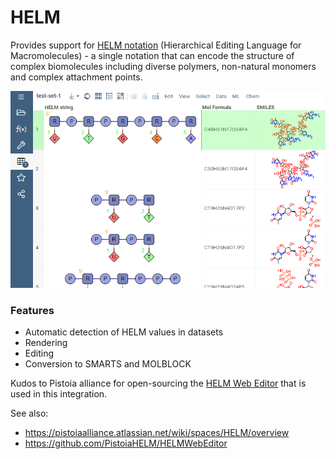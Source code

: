 # HELM

Provides support for [HELM notation](https://pistoiaalliance.atlassian.net/wiki/spaces/HELM/overview) 
(Hierarchical Editing Language for Macromolecules) -
a single notation that can encode the structure of complex biomolecules including diverse polymers, 
non-natural monomers and complex attachment points.

![](images/helm-rendering.png)

### Features
* Automatic detection of HELM values in datasets
* Rendering
* Editing
* Conversion to SMARTS and MOLBLOCK

Kudos to Pistoia alliance for open-sourcing the [HELM Web Editor](https://github.com/PistoiaHELM/HELMWebEditor) 
that is used in this integration. 

See also:
* https://pistoiaalliance.atlassian.net/wiki/spaces/HELM/overview
* https://github.com/PistoiaHELM/HELMWebEditor
